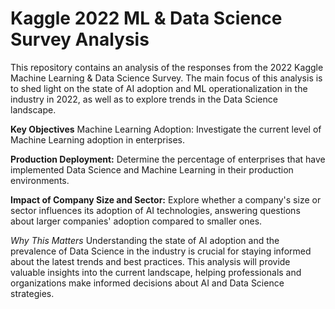 # Kaggle 2022 ML & Data Science Survey Analysis
This repository contains an analysis of the responses from the 2022 Kaggle Machine Learning & Data Science Survey. The main focus of this analysis is to shed light on the state of AI adoption and ML operationalization in the industry in 2022, as well as to explore trends in the Data Science landscape.

**Key Objectives**
Machine Learning Adoption: Investigate the current level of Machine Learning adoption in enterprises.

**Production Deployment:**
Determine the percentage of enterprises that have implemented Data Science and Machine Learning in their production environments.

**Impact of Company Size and Sector:**
Explore whether a company's size or sector influences its adoption of AI technologies, answering questions about larger companies' adoption compared to smaller ones.

*Why This Matters*
Understanding the state of AI adoption and the prevalence of Data Science in the industry is crucial for staying informed about the latest trends and best practices. This analysis will provide valuable insights into the current landscape, helping professionals and organizations make informed decisions about AI and Data Science strategies.

